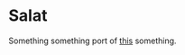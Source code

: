 # Salat

Something something port of [this](https://gitlab.com/ismail-s/JTime/tree/071ed4664e8f685776da912573d1f4ff219dab53/JTime-servant) something.
